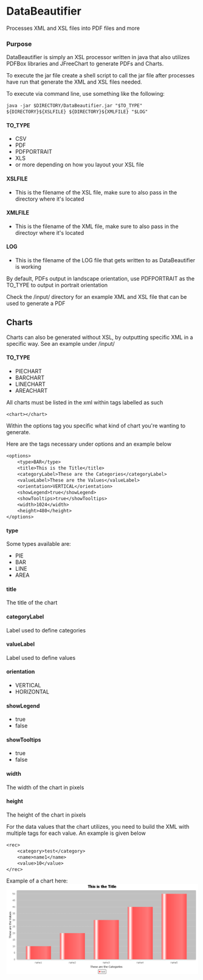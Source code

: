 # DataBeautifier
Processes XML and XSL files into PDF files and more

### Purpose
DataBeautifier is simply an XSL processor written in java that also utilizes PDFBox libraries and JFreeChart to generate PDFs and Charts.

To execute the jar file create a shell script to call the jar file after processes have run that generate the XML and XSL files needed.

To execute via command line, use something like the following:

    java -jar $DIRECTORY/DataBeautifier.jar "$TO_TYPE" ${DIRECTORY}${XSLFILE} ${DIRECTORY}${XMLFILE} "$LOG"

#### TO_TYPE
- CSV
- PDF
- PDFPORTRAIT
- XLS
- or more depending on how you layout your XSL file

#### XSLFILE
- This is the filename of the XSL file, make sure to also pass in the directory where it's located

#### XMLFILE
- This is the filename of the XML file, make sure to also pass in the directoyr where it's located

#### LOG
- This is the filename of the LOG file that gets written to as DataBeautifier is working

By default, PDFs output in landscape orientation, use PDFPORTRAIT as the TO_TYPE to output in portrait orientation

Check the /input/ directory for an example XML and XSL file that can be used to generate a PDF

## Charts
Charts can also be generated without XSL, by outputting specific XML in a specific way.  See an example under /input/

#### TO_TYPE
- PIECHART
- BARCHART
- LINECHART
- AREACHART

All charts must be listed in the xml within tags labelled as such

    <chart></chart>

Within the options tag you specific what kind of chart you're wanting to generate.

Here are the tags necessary under options and an example below

    <options>
        <type>BAR</type>
        <title>This is the Title</title>
        <categoryLabel>These are the Categories</categoryLabel>
        <valueLabel>These are the Values</valueLabel>
        <orientation>VERTICAL</orientation>
        <showLegend>true</showLegend>
        <showTooltips>true</showTooltips>
        <width>1024</width>
        <height>480</height>
    </options>

#### type
Some types available are:
- PIE
- BAR
- LINE
- AREA

#### title
The title of the chart

#### categoryLabel
Label used to define categories

#### valueLabel
Label used to define values

#### orientation
- VERTICAL
- HORIZONTAL

#### showLegend
- true
- false

#### showTooltips
- true
- false

#### width
The width of the chart in pixels

#### height
The height of the chart in pixels

For the data values that the chart utilizes, you need to build the XML with multiple <rec> tags for each value.  An example is given below

    <rec>
        <category>test</category>
        <name>name1</name>
        <value>10</value>
    </rec>
    
Example of a chart here:
    ![Example Chart](/SRC/input/testData_0.png)
